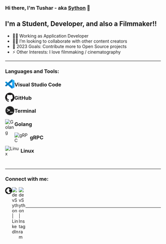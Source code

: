 
### Hi there, I'm Tushar - aka [Sython][website] 👋


## I'm a Student, Developer, and also a Filmmaker!!

- 🧑‍💼 Working as Application Developer
- 👯‍♂️ I’m looking to collaborate with other content creators
- 🥅 2023 Goals: Contribute more to Open Source projects
- ⚡ Other Interests: I love filmmaking / cinematography

---

### Languages and Tools:
<img align="left" alt="Visual Studio Code" width="30px" src="https://raw.githubusercontent.com/github/explore/80688e429a7d4ef2fca1e82350fe8e3517d3494d/topics/visual-studio-code/visual-studio-code.png" />

### Visual Studio Code

<img align="left" alt="GitHub" width="30px" src="https://raw.githubusercontent.com/github/explore/78df643247d429f6cc873026c0622819ad797942/topics/github/github.png" />

### GitHub

<img align="left" alt="Terminal" width="30px" src="https://raw.githubusercontent.com/github/explore/80688e429a7d4ef2fca1e82350fe8e3517d3494d/topics/terminal/terminal.png" />

### Terminal

<img align="left" alt="Golang" width="30px" src="https://go.dev/blog/go-brand/Go-Logo/PNG/Go-Logo_Blue.png" />

### Golang

<img align="left" alt="gRPC" width="50px" src="https://cncf-branding.netlify.app/img/projects/grpc/icon/color/grpc-icon-color.png" />

### gRPC

<img align="left" alt="Linux" width="50px" src="https://www.freepnglogos.com/uploads/linux-png/linux-tux-logo-png-transparent-svg-vector-bie-supply-14.png" />

### Linux
<br />

---



### Connect with me:

[<img align="left" alt="devSython.com" width="22px" src="https://raw.githubusercontent.com/iconic/open-iconic/master/svg/globe.svg" />][website]
[<img align="left" alt="devSython | LinkedIn" width="22px" src="https://cdn.jsdelivr.net/npm/simple-icons@v3/icons/linkedin.svg" />][linkedin]
[<img align="left" alt="devSython | Instagram" width="22px" src="https://cdn.jsdelivr.net/npm/simple-icons@v3/icons/instagram.svg" />][instagram]

<br />


<br />
<br />

---

[website]: https://gamemellow69.wixsite.com/devsython
[instagram]: https://instagram.com/iam_tushargaikwad
[linkedin]: https://linkedin.com/in/contact-tushargaikwad


